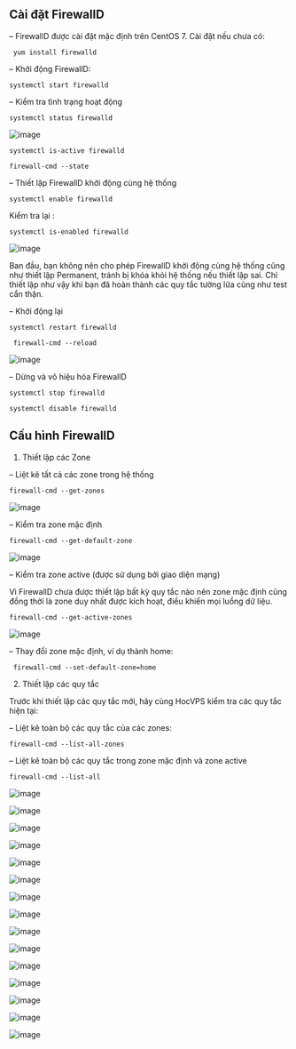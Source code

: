 ## Cài đặt FirewallD

– FirewallD được cài đặt mặc định trên CentOS 7. Cài đặt nếu chưa có:

` yum install firewalld`

– Khởi động FirewallD:

`systemctl start firewalld`

– Kiểm tra tình trạng hoạt động

`systemctl status firewalld`

![image](https://user-images.githubusercontent.com/101684058/166649603-085f4764-76ea-4a79-9af1-c04b55bd7586.png)

`systemctl is-active firewalld`

 `firewall-cmd --state`

– Thiết lập FirewallD khởi động cùng hệ thống

`systemctl enable firewalld`

Kiểm tra lại :

`systemctl is-enabled firewalld`

![image](https://user-images.githubusercontent.com/101684058/166649880-686ccc91-5383-48bf-9328-740ce8a90017.png)

Ban đầu, bạn không nên cho phép FirewallD khởi động cùng hệ thống cũng như thiết lập Permanent, tránh bị khóa khỏi hệ thống nếu thiết lập sai. Chỉ thiết lập như vậy khi bạn đã hoàn thành các quy tắc tường lửa cũng như test cẩn thận.

– Khởi động lại

`systemctl restart firewalld`

` firewall-cmd --reload`

![image](https://user-images.githubusercontent.com/101684058/166650060-d67a185e-65aa-4691-9499-2dfc488e7fb6.png)

– Dừng và vô hiệu hóa FirewallD

`systemctl stop firewalld`

`systemctl disable firewalld`

 ## Cấu hình FirewallD
 
1. Thiết lập các Zone

– Liệt kê tất cả các zone trong hệ thống

`firewall-cmd --get-zones`

![image](https://user-images.githubusercontent.com/101684058/166655591-50e5e38a-7a8e-410a-baff-d41ff116ce1f.png)

– Kiểm tra zone mặc định

`firewall-cmd --get-default-zone`

![image](https://user-images.githubusercontent.com/101684058/166655658-df2f5ea6-51a9-4c6f-9867-e06d6872f373.png)

– Kiểm tra zone active (được sử dụng bởi giao diện mạng)

Vì FirewallD chưa được thiết lập bất kỳ quy tắc nào nên zone mặc định cũng đồng thời là zone duy nhất được kích hoạt, điều khiển mọi luồng dữ liệu.

`firewall-cmd --get-active-zones`


![image](https://user-images.githubusercontent.com/101684058/166655700-9b629640-4caf-4ca3-aeb7-8a8bb97b6c4f.png)

– Thay đổi zone mặc định, ví dụ thành home:

 ` firewall-cmd --set-default-zone=home`
 
 2. Thiết lập các quy tắc

Trước khi thiết lập các quy tắc mới, hãy cùng HocVPS kiểm tra các quy tắc hiện tại:

– Liệt kê toàn bộ các quy tắc của các zones:

`firewall-cmd --list-all-zones`

– Liệt kê toàn bộ các quy tắc trong zone mặc định và zone active

`firewall-cmd --list-all`

![image](https://user-images.githubusercontent.com/101684058/166655912-6ea48fef-6d61-4c7f-89de-06abdb5c09c8.png)


![image](https://user-images.githubusercontent.com/101684058/166655983-1f8f8671-5b28-49cc-ada3-5a3bb32cbdc8.png)

![image](https://user-images.githubusercontent.com/101684058/166656040-6c2bc27a-ebf8-41ec-b654-8986ab3ea3b5.png)

![image](https://user-images.githubusercontent.com/101684058/166656107-0eb62ae7-7d57-4d5c-b137-feea02cd0a07.png)

![image](https://user-images.githubusercontent.com/101684058/166656246-f523f4f5-2227-4ae7-87cb-85a3a17079d1.png)

![image](https://user-images.githubusercontent.com/101684058/166656290-35fcabbf-2218-473e-ba0c-16465b8d119b.png)

![image](https://user-images.githubusercontent.com/101684058/166656351-86821855-23ee-41b8-a544-027037c3b641.png)

![image](https://user-images.githubusercontent.com/101684058/166656463-0b0d108c-eda7-4cac-a72e-d1fccf479b56.png)

![image](https://user-images.githubusercontent.com/101684058/166656566-3cbf2d08-4ce7-4ca4-a919-c007f580a30d.png)

![image](https://user-images.githubusercontent.com/101684058/166656719-b47059ab-4204-4b4c-8a95-a5d96670765c.png)


![image](https://user-images.githubusercontent.com/101684058/166656873-d5eb07aa-df0e-42d0-b786-4d6f300537fe.png)

![image](https://user-images.githubusercontent.com/101684058/166656936-c85649a4-982f-486a-b224-1d656279aecc.png)

![image](https://user-images.githubusercontent.com/101684058/166657014-5e121f36-6bb6-432b-a0f5-d760c7d9fb25.png)

![image](https://user-images.githubusercontent.com/101684058/166658315-380c4d1b-7cc7-48e4-8794-555727d45d10.png)

![image](https://user-images.githubusercontent.com/101684058/166658397-e9147636-d930-4c04-8206-a5b5bd752bd2.png)

